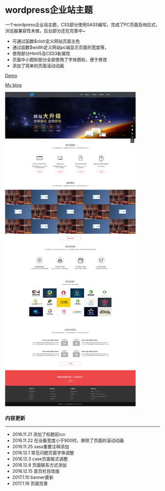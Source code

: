 # wordpress企业站主题
一个wordpress企业站主题，CSS部分使用SASS编写，完成了PC页面及响应式，浏览器兼容性未做，后台部分还在完善中~
* 可通过函数$clolr定义网站页面主色
* 通过函数$width定义网站pc端显示页面的宽度等，
* 使用部分Html5及CSS3新属性
* 页面中小图标部分全部使用了字体图标，便于修改
* 添加了简单的页面滚动动画

[Demo](http://www.qianxiaoduan.com/)

[My blog](http://blog.qianxiaoduan.com/)

![wordpress企业站模板](https://raw.githubusercontent.com/bin248163/qd/master/images/home.jpg)

### 内容更新
______
* 2016.11.21 添加了标题前ico 
* 2016.11.22 在设备宽度小于900时，移除了页面的滚动动画
* 2016.11.25 sass重要注释添加
* 2016.12.1 常见问题页面字体调整
* 2016.12.3 case页面板式调整
* 2016.12.8 页面联系方式添加
* 2016.12.15 首页栏目改版
* 2017.1.10 banner更新
* 2017.1.19 页面完善